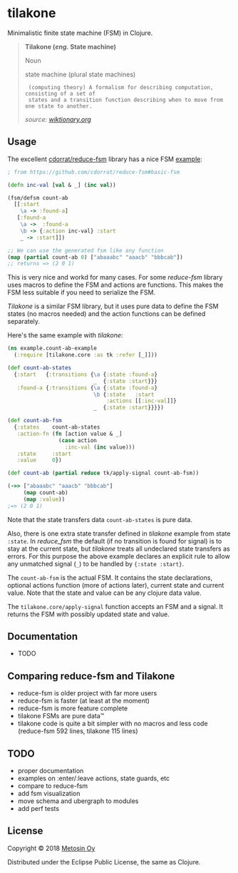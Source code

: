# tilakone

Minimalistic finite state machine (FSM) in Clojure.

> **Tilakone (_eng._ State machine)**
> 
> Noun
>  
>   state machine (plural state machines)
>  
>      (computing theory) A formalism for describing computation, consisting of a set of 
>      states and a transition function describing when to move from one state to another.
>
>    _source: [wiktionary.org](https://en.wiktionary.org/wiki/state_machine)_

## Usage

The excellent [cdorrat/reduce-fsm](https://github.com/cdorrat/reduce-fsm) library
has a nice FSM [example](/cdorrat/reduce-fsm#basic-fsm):

```clj
; from https://github.com/cdorrat/reduce-fsm#basic-fsm

(defn inc-val [val & _] (inc val))

(fsm/defsm count-ab
  [[:start
    \a -> :found-a]
   [:found-a
    \a ->  :found-a
    \b -> {:action inc-val} :start
    _ -> :start]])

;; We can use the generated fsm like any function
(map (partial count-ab 0) ["abaaabc" "aaacb" "bbbcab"])
;; returns => (2 0 1)
``` 

This is very nice and workd for many cases. For some _reduce-fsm_ library uses 
macros to define the FSM and actions are functions. This makes the FSM less
suitable if you need to serialize the FSM.

_Tilakone_ is a similar FSM library, but it uses pure data to define the FSM states
(no macros needed) and the action functions can be defined separately.

Here's the same example with _tilakone_:

```clj
(ns example.count-ab-example
  (:require [tilakone.core :as tk :refer [_]]))

(def count-ab-states
  {:start   {:transitions {\a {:state :found-a}
                           _  {:state :start}}}
   :found-a {:transitions {\a {:state :found-a}
                           \b {:state   :start
                               :actions [[:inc-val]]}
                           _  {:state :start}}}})

(def count-ab-fsm
  {:states    count-ab-states
   :action-fn (fn [action value & _]
                (case action
                  :inc-val (inc value)))
   :state     :start
   :value     0})

(def count-ab (partial reduce tk/apply-signal count-ab-fsm))

(->> ["abaaabc" "aaacb" "bbbcab"]
     (map count-ab)
     (map :value))
;=> (2 0 1)
```

Note that the state transfers data `count-ab-states` is pure data.

Also, there is one extra state transfer defined in _tilakone_ example from
state `:state`. In _reduce_fsm_ the default (if no transition is found for
signal) is to stay at the current state, but _tilakone_ treats all undeclared 
state transfers as errors. For this purpose the above example declares an
explicit rule to allow any unmatched signal (`_`) to be handled by 
`{:state :start}`.

The `count-ab-fsm` is the actual FSM. It contains the state declarations,
optional actions function (more of actions later), current state and current
value. Note that the state and value can be any clojure data value.

The `tilakone.core/apply-signal` function accepts an FSM and a signal. It
returns the FSM with possibly updated state and value. 

## Documentation

* TODO

## Comparing reduce-fsm and Tilakone

* reduce-fsm is older project with far more users
* reduce-fsm is faster (at least at the moment)
* reduce-fsm is more feature complete
* tilakone FSMs are pure data™
* tilakone code is quite a bit simpler with no macros and less code (reduce-fsm 592 lines, tilakone 115 lines)

## TODO

* proper documentation
* examples on :enter/:leave actions, state guards, etc
* compare to reduce-fsm
* add fsm visualization
* move schema and ubergraph to modules
* add perf tests

## License

Copyright &copy; 2018 [Metosin Oy](https://www.metosin.fi/)

Distributed under the Eclipse Public License, the same as Clojure.
